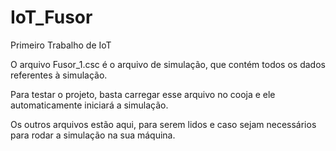 # IoT_Fusor
Primeiro Trabalho de IoT

O arquivo Fusor_1.csc é o arquivo de simulação, que contém todos os dados referentes à simulação. 

Para testar o projeto, basta carregar esse arquivo no cooja e ele automaticamente iniciará a simulação.

Os outros arquivos estão aqui, para serem lidos e caso sejam necessários para rodar a simulação na sua máquina.

